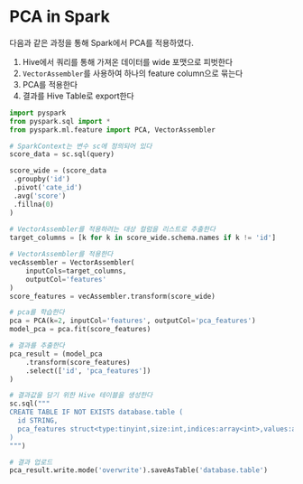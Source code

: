 # PCA in Spark

다음과 같은 과정을 통해 Spark에서 PCA를 적용하였다.

1. Hive에서 쿼리를 통해 가져온 데이터를 wide 포맷으로 피벗한다
2. `VectorAssembler`를 사용하여 하나의 feature column으로 묶는다
3. PCA를 적용한다
4. 결과를 Hive Table로 export한다

```python
import pyspark
from pyspark.sql import *
from pyspark.ml.feature import PCA, VectorAssembler

# SparkContext는 변수 sc에 정의되어 있다
score_data = sc.sql(query)

score_wide = (score_data
 .groupby('id')
 .pivot('cate_id')
 .avg('score')
 .fillna(0)
)
 
# VectorAssembler를 적용하려는 대상 컬럼을 리스트로 추출한다
target_columns = [k for k in score_wide.schema.names if k != 'id']

# VectorAssembler를 적용한다
vecAssembler = VectorAssembler(
    inputCols=target_columns, 
    outputCol='features'
)
score_features = vecAssembler.transform(score_wide)

# pca를 학습한다
pca = PCA(k=2, inputCol='features', outputCol='pca_features')
model_pca = pca.fit(score_features)

# 결과를 추출한다
pca_result = (model_pca
    .transform(score_features)
    .select(['id', 'pca_features'])
)

# 결과값을 담기 위한 Hive 테이블을 생성한다
sc.sql("""
CREATE TABLE IF NOT EXISTS database.table (
  id STRING,
  pca_features struct<type:tinyint,size:int,indices:array<int>,values:array<double>>
)
""")

# 결과 업로드
pca_result.write.mode('overwrite').saveAsTable('database.table')
```
